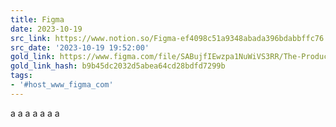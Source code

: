 ```yaml
---
title: Figma
date: 2023-10-19
src_link: https://www.notion.so/Figma-ef4098c51a9348abada396bdabbffc76
src_date: '2023-10-19 19:52:00'
gold_link: https://www.figma.com/file/SABujfIEwzpa1NuWiVS3RR/The-Product-Map-3.0?type=whiteboard&node-id=2046-13540&t=aaDXgAaMLsZQRQLV-0
gold_link_hash: b9b45dc2032d5abea64cd28bdfd7299b
tags:
- '#host_www_figma_com'
---
```




a
a
a
a
a
a
a